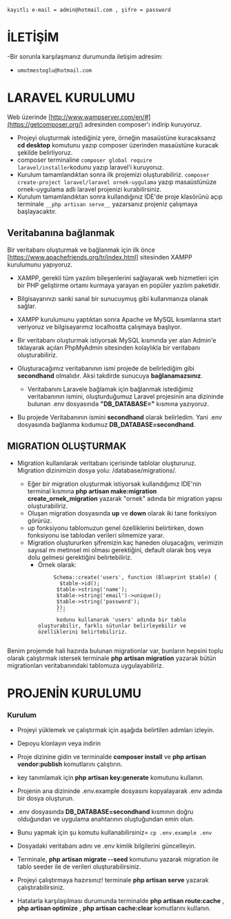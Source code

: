 `kayıtlı e-mail = admin@hotmail.com
           , şifre = password`
           
           
# İLETİŞİM
-Bir sorunla karşılaşmanız durumunda iletişim adresim:
  - `umutmestoglu@hotmail.com`


# LARAVEL KURULUMU
Web üzerinde [http://www.wampserver.com/en/#](https://getcomposer.org/) adresinden composer'ı indirip kuruyoruz.
- Projeyi oluşturmak istediğiniz yere, örneğin masaüstüne kuracaksanız __cd desktop__ komutunu yazıp composer üzerinden masaüstüne kuracak şekilde belirliyoruz.
- composer terminaline ``` composer global require laravel/installer ```kodunu yazıp laravel'i kuruyoruz.
- Kurulum tamamlandıktan sonra ilk projemizi oluşturabiliriz. ``` composer create-project laravel/laravel ornek-uygulama ``` yazıp masaüstünüze ornek-uygulama adlı laravel projenizi kurabilirsiniz.
- Kurulum tamamlandıktan sonra kullandığınız IDE'de proje klasörünü açıp terminale ``` __php artisan serve__ ``` yazarsanız projeniz çalışmaya başlayacaktır.


## Veritabanına bağlanmak
Bir veritabanı oluşturmak ve bağlanmak için ilk önce [https://www.apachefriends.org/tr/index.html] sitesinden XAMPP kurulumunu yapıyoruz.
- XAMPP, gerekli tüm yazılım bileşenlerini sağlayarak web hizmetleri için bir PHP geliştirme ortamı kurmaya yarayan en popüler yazılım paketidir.
- Bilgisayarınızı sanki sanal bir sunucuymuş gibi kullanmanıza olanak sağlar.
- XAMPP kurulumunu yaptıktan sonra Apache ve MySQL kısımlarına start veriyoruz ve bilgisayarımız localhostta çalışmaya başlıyor.
- Bir veritabanı oluşturmak istiyorsak MySQL kısmında yer alan Admin'e tıklayarak açılan PhpMyAdmin sitesinden kolaylıkla bir veritabanı oluşturabiliriz.
- Oluşturacağımız veritabanının ismi projede de belirlediğim gibi __secondhand__ olmalıdır. Aksi takdirde sunucuya __bağlanamazsınız__.

    - Veritabanını Laravele bağlamak için bağlanmak istediğimiz veritabanının ismini, oluşturduğumuz Laravel projesinin ana dizininde bulunan .env dosyasında **"DB_DATABASE="** kısmına yazıyoruz.
- Bu projede Veritabanının ismini **secondhand** olarak belirledim. Yani .env dosyasında bağlanma kodumuz **DB_DATABASE=secondhand**.

## MIGRATION OLUŞTURMAK

- Migration kullanılarak veritabanı içerisinde tablolar oluştururuz. Migration dizinimizin dosya yolu: /database/migrations/.

     - Eğer bir migration oluşturmak istiyorsak kullandığımız IDE'nin terminal kısmına __php artisan make:migration create_ornek_migration__ yazarak "ornek" adında bir migration yapısı oluşturabiliriz.
     - Oluşan migration dosyasında __up__ ve __down__ olarak iki tane fonksiyon görürüz.
     - up fonksiyonu tablomuzun genel özelliklerini belirtirken, down fonksiyonu ise tablodan verileri silmemize yarar.
     - Migration oluştururken şifremizin kaç haneden oluşacağını, verimizin sayısal mı metinsel mi olması gerektiğini, default olarak boş veya dolu gelmesi gerektiğini belirtebiliriz.
        - Örnek olarak:
          ```
               Schema::create('users', function (Blueprint $table) {
                 $table->id();
                $table->string('name');
                $table->string('email')->unique();
                $table->string('password');
                }); 
                ```
                kodunu kullanarak 'users' adında bir tablo oluşturabilir, farklı sütunlar belirleyebilir ve özelliklerini belirtebiliriz.
		    
Benim projemde hali hazırda bulunan migrationlar var, bunların hepsini toplu olarak çalıştırmak istersek terminale __php artisan migration__ yazarak bütün migrationları veritabanındaki tablomuza uygulayabiliriz.

# PROJENİN KURULUMU 
### Kurulum
- Projeyi yüklemek ve çalıştırmak için aşağıda belirtilen adımları izleyin.

- Depoyu klonlayın veya indirin
- Proje dizinine gidin ve terminalde __composer install__  ve __php artisan vendor:publish__ komutlarını çalıştırın.
- key tanımlamak için __php artisan key:generate__ komutunu kullanın.
- Projenin ana dizininde .env.example dosyasını kopyalayarak .env adında bir dosya oluşturun.
- .env dosyasında **DB_DATABASE=secondhand** kısmının doğru olduğundan ve uygulama anahtarının oluştuğundan emin olun.
- Bunu yapmak için şu komutu kullanabilirsiniz= ``` cp .env.example .env ```
- Dosyadaki veritabanı adını ve .env kimlik bilgilerini güncelleyin.
- Terminale, __php artisan migrate --seed__ komutunu yazarak migration ile tablo seeder ile de verileri oluşturabilirsiniz.
- Projeyi çalıştırmaya hazırsınız! terminale __php artisan serve__ yazarak çalıştırabilirsiniz.
- Hatalarla karşılaşılması durumunda terminalde __php artisan route:cache__ , __php artisan optimize__ , __php artisan cache:clear__ komutlarını kullanın.
